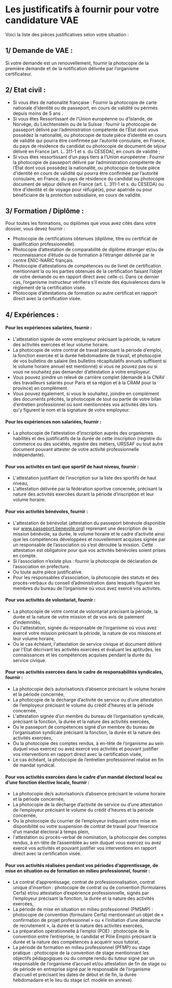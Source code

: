 # Les justificatifs à fournir pour votre candidature VAE

Voici la liste des pièces justificatives selon votre situation :

## 1/ Demande de VAE :

Si votre demande est un renouvellement, fournir la photocopie de la première demande et de la notification délivrée par l’organisme certificateur.

## 2/ Etat civil :

- Si vous êtes de nationalité française : Fournir la photocopie de carte nationale d’identité ou de passeport, en cours de validité ou périmés depuis moins de 5 ans .
- Si vous êtes Ressortissant de l’Union européenne ou d’Islande, de Norvège, du Liechtenstein ou de la Suisse : fournir la photocopie de passeport délivré par l’administration compétente de l’État dont vous possédez la nationalité, ou photocopie de toute pièce d’identité en cours de validité qui pourra être confirmée par l’autorité consulaire, en France, du pays de résidence du candidat ou photocopie de document de séjour délivré en France (art. L. 311-1 et s. du CESEDA), en cours de validité ;
- Si vous êtes ressortissant d’un pays tiers à l’Union européenne : Fournir la photocopie de passeport délivré par l’administration compétente de l’État dont vous possédez la nationalité, ou photocopie de toute pièce d’identité en cours de validité qui pourra être confirmée par l’autorité consulaire, en France, du pays de résidence du candidat ou photocopie document de séjour délivré en France (art. L. 311-1 et s. du CESEDA) ou titre d’identité et de voyage pour réfugié(e), pour apatride ou pour bénéficiaire de la protection subsidiaire, en cours de validité.

## 3/ Formation / Diplôme :

Pour toutes les formations, ou diplômes que vous avez cités dans votre dossier, vous devez fournir :

- Photocopie de certifications obtenues (diplôme, titre ou certificat de qualification professionnelle).
- Photocopie d’attestation de comparabilité de diplôme étranger et/ou de reconnaissance d’étude ou de formation à l’étranger délivrée par le centre ENIC-NARIC français.
- Photocopie d’attestations de compétences ou de livret de certification mentionnant la ou les parties obtenues de la certification faisant l’objet de votre demande ou en rapport direct avec celle-ci. Dans ce dernier cas, l’organisme instructeur vérifiera s’il existe des équivalences dans le règlement de la certification visée.
- Photocopie d’attestations de formation ou autre certificat en rapport direct avec la certification visée.

## 4/ Expériences :

#### Pour les expériences salariées, fournir :

- L'attestation signée de votre employeur précisant la période, la nature des activités exercées et leur volume horaire.
- La photocopie de votre contrat de travail précisant la période d’emploi, la fonction exercée et la durée hebdomadaire de travail, et photocopie de vos bulletins de salaire (les bulletins récapitulatifs annuels suffisent si le volume horaire annuel est mentionné) si vous ne pouvez pas ou si vous ne souhaitez pas demander d’attestation à votre employeur.
- Vous pouvez joindre un relevé de carrière complet (demandé à la CNAV des travailleurs salariés pour Paris et sa région et à la CRAM pour la province) en complément.
- Vous pouvez également, si vous le souhaitez, joindre en complément des documents précités, la photocopie de tout ou partie de votre bilan d’entretien professionnel où sont mentionnées vos activités dès lors qu’y figurent le nom et la signature de votre employeur.


#### Pour les expériences non salariées, fournir :
- La photocopie de l’attestation d’inscription auprès des organismes habilités et des justificatifs de la durée de cette inscription (registre du commerce ou des sociétés, registre des métiers, URSSAF ou tout autre document pouvant attester de votre activité professionnelle indépendante).

#### Pour vos activités en tant que sportif de haut niveau, fournir :

- L'attestation justifiant de l’inscription sur la liste des sportifs de haut niveau,
- L'attestation délivrée par la fédération sportive concernée, précisant la nature des activités exercées durant la période d’inscription et leur volume horaire.

#### Pour vos activités bénévoles, fournir :

- L'attestation de bénévolat (attestation du passeport bénévole disponible sur www.passeport.benevole.org) reprenant une description de la mission bénévole, sa durée, le volume horaire et le cadre d’activité ainsi que les compétences développées et nouvellement acquises signée par un responsable de l’association où s’est déroulée la mission. Cette attestation est obligatoire pour que vos activités bénévoles soient prises en compte.
- Si l’association n’existe plus : fournir la photocopie de déclaration de l’association en préfecture.
- Ou toute autre pièce justificative.
- Pour les responsables d’association, la photocopie des statuts et des procès-verbaux du conseil d’administration dans lesquels figurent les membres du bureau de l’organisme où vous avez exercé vos activités.


#### Pour vos activités de volontariat, fournir :

- La photocopie de votre contrat de volontariat précisant la période, la durée et la nature de votre mission et de vos avis de paiement d’indemnités,
- Ou l'attestation, signée du responsable de l’organisme où vous avez exercé votre mission précisant la période, la nature de vos missions et leur volume horaire,
- Ou le cas échéant, l'attestation de service civique et document délivré par l'Etat décrivant les activités exercées et évaluant les aptitudes, les connaissances et les compétences acquises pendant la durée du service civique.

#### Pour vos activités exercées dans le cadre de responsabilités syndicales, fournir :

- La photocopie de/s autorisation/s d’absence précisant le volume horaire et la période concernée,
- La photocopie de la décharge d’activité de service ou d’une attestation de l’employeur précisant le volume du crédit d’heures et la période concernée,
- L'attestation signée d’un membre du bureau de l’organisation syndicale, précisant la fonction, la durée et la nature des activités exercées,
- Ou le passeport de compétences signé d’un membre du bureau de l’organisation syndicale précisant la fonction, la durée et la nature des activités exercées,
- Ou la photocopie des comptes rendus, à en-tête de l’organisme au sein duquel vous exercez ou avez exercé vos activités et pouvant justifier vos interventions en rapport direct avec la certification visée,
- Le cas échéant, la photocopie de l’entretien professionnel réalisé en fin de mandat syndical.


#### Pour vos activités exercées dans le cadre d’un mandat électoral local ou d’une fonction élective locale, fournir :

- La photocopie de/s autorisation/s d’absence précisant le volume horaire et la période concernée,
- La photocopie de la décharge d’activité de service ou d’une attestation de l’employeur précisant le volume du crédit d’heures et la période concernée,
- Ou la photocopie du courrier de l’employeur indiquant votre mise en disponibilité ou votre suspension de contrat de travail pour l’exercice d’un mandat électoral à temps plein,
- l'attestation ou procès-verbal de nomination, la photocopie des comptes rendus, à en-tête de l’assemblée au sein duquel vous exercez ou avez exercé vos activités et pouvant justifier vos interventions en rapport direct avec la certification visée.

#### Pour vos activités réalisées pendant vos périodes d’apprentissage, de mise en situation ou de formation en milieu professionnel, fournir :

- Le contrat d’apprentissage, contrat de professionnalisation, contrat unique d’insertion : photocopie de contrat ou de convention (formulaires Cerfa) et/ou attestation d’expérience professionnelle, signés par l’employeur précisant la fonction, la durée et la nature des activités exercées,
- La période de mise en situation en milieu professionnel (PMSMP) : photocopie de convention (formulaire Cerfa) mentionnant un objet de « confirmation de projet professionnel » ou « l’initiation d’une démarche de recrutement », la durée et la nature des activités exercées,
- La préparation opérationnelle à l’emploi (POE) : photocopie de la convention entre l’entreprise, le candidat et Pôle Emploi précisant la durée et la nature des compétences à acquérir sous tutorat,
- La période de formation en milieu professionnel (PFMP) ou stage pratique : photocopie de la convention de stage mentionnant les objectifs pédagogiques ou du compte rendu du tuteur signé par un responsable de l’organisme d’accueil et/ou attestation de fin de stage ou de période en entreprise signé par le responsable de l’organisme d’accueil et précisant les dates de début et de fin, la durée hebdomadaire et le lieu du stage (cf. modèle en annexe).
